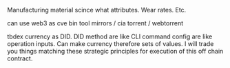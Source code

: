 Manufacturing material scince what attributes. Wear rates. Etc. 


can use web3 as cve bin tool mirrors / cia torrent / webtorrent

tbdex currency as DID. DID method are like CLI command config are like operation inputs. Can make currency therefore sets of values. I will trade you things matching these strategic principles for execution of this off chain contract.